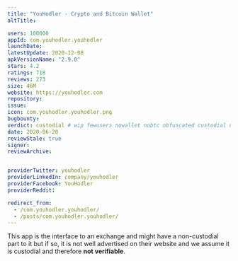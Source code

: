 ```yaml
---
title: "YouHodler - Crypto and Bitcoin Wallet"
altTitle: 

users: 100000
appId: com.youhodler.youhodler
launchDate: 
latestUpdate: 2020-12-08
apkVersionName: "2.9.0"
stars: 4.2
ratings: 718
reviews: 273
size: 46M
website: https://youhodler.com
repository: 
issue: 
icon: com.youhodler.youhodler.png
bugbounty: 
verdict: custodial # wip fewusers nowallet nobtc obfuscated custodial nosource nonverifiable reproducible bounty defunct
date: 2020-06-20
reviewStale: true
signer: 
reviewArchive:


providerTwitter: youhodler
providerLinkedIn: company/youhodler
providerFacebook: YouHodler
providerReddit: 

redirect_from:
  - /com.youhodler.youhodler/
  - /posts/com.youhodler.youhodler/
---
```



This app is the interface to an exchange and might have a non-custodial part to
it but if so, it is not well advertised on their website and we assume it is
custodial and therefore **not verifiable**.
